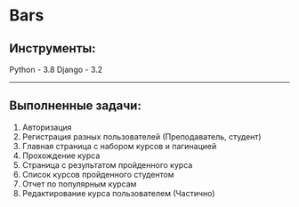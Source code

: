 # Bars


## Инструменты:
Python - 3.8
Django - 3.2

_____

## Выполненные задачи:

1. Авторизация
2. Регистрация разных пользователей (Преподаватель, студент)
3. Главная страница с набором курсов и пагинацией
4. Прохождение курса
5. Страница с результатом пройденного курса
6. Список курсов пройденного студентом
7. Отчет по популярным курсам
8. Редактирование курса пользователем (Частично)

